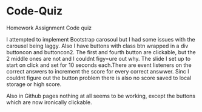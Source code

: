 # Code-Quiz
Homework Assignment Code quiz

I attempted to implement Bootstrap carosoul but I had some issues with the carousel being laggy. Also I have buttons with class btn wrapped in a div buttoncon and buttoncon2. The first and fourth button are clickable, but the 2 middle ones are not and I couldnt figy=ure out why. The slide I set up to start on click and set for 10 seconds each.There are event listeners on the correct answers to increment the score for every correct answwer. Sinc I couldnt figure out the button problem there is also no score saved to local storage or high score.

Also in Github pages nothing at all seems to be working, except the buttons which are now ironically clickable.
